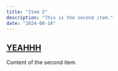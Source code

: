 ```yaml
---
title: "Item 2"
description: "This is the second item."
date: "2024-08-14"
---
```


## [YEAHHH](https://example.com)

Content of the second item.
